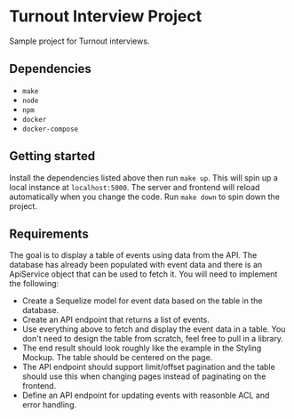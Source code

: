 # Turnout Interview Project
Sample project for Turnout interviews.

## Dependencies
- `make`
- `node`
- `npm`
- `docker`
- `docker-compose`

## Getting started
Install the dependencies listed above then run `make up`. This will spin up a local instance at `localhost:5000`. The server and frontend will reload automatically when you change the code. Run `make down` to spin down the project.

## Requirements
The goal is to display a table of events using data from the API. The database has already been populated with event data and there is an ApiService object that can be used to fetch it. You will need to implement the following:
- Create a Sequelize model for event data based on the table in the database.
- Create an API endpoint that returns a list of events.
- Use everything above to fetch and display the event data in a table. You don't need to design the table from scratch, feel free to pull in a library.
- The end result should look roughly like the example in the Styling Mockup. The table should be centered on the page.
- The API endpoint should support limit/offset pagination and the table should use this when changing pages instead of paginating on the frontend.
- Define an API endpoint for updating events with reasonble ACL and error handling.

